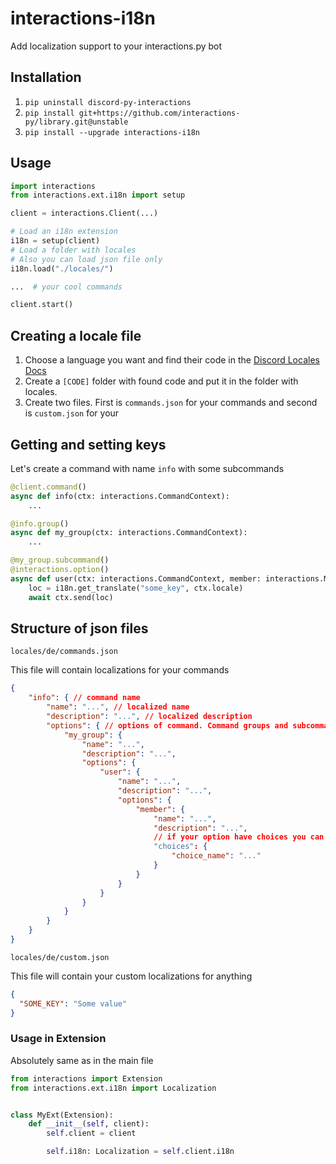 # interactions-i18n
Add localization support to your interactions.py bot

## Installation

1. `pip uninstall discord-py-interactions`
2. `pip install git+https://github.com/interactions-py/library.git@unstable`
3. `pip install --upgrade interactions-i18n`



## Usage

```py
import interactions
from interactions.ext.i18n import setup

client = interactions.Client(...)

# Load an i18n extension
i18n = setup(client)
# Load a folder with locales
# Also you can load json file only
i18n.load("./locales/")

...  # your cool commands

client.start()
```

## Creating a locale file

1. Choose a language you want and find their code in the [Discord Locales Docs](https://discord.com/developers/docs/reference#locales)
2. Create a `[CODE]` folder with found code and put it in the folder with locales.
3. Create two files. First is `commands.json` for your commands and second is `custom.json` for your

## Getting and setting keys

Let's create a command with name `info` with some subcommands

```py
@client.command()
async def info(ctx: interactions.CommandContext):
    ...

@info.group()
async def my_group(ctx: interactions.CommandContext):
    ...

@my_group.subcommand()
@interactions.option()
async def user(ctx: interactions.CommandContext, member: interactions.Member):
    loc = i18n.get_translate("some_key", ctx.locale)
    await ctx.send(loc)
```

## Structure of json files

`locales/de/commands.json`

This file will contain localizations for your commands

```json
{
    "info": { // command name
        "name": "...", // localized name
        "description": "...", // localized description
        "options": { // options of command. Command groups and subcommands are options btw
            "my_group": {
                "name": "...",
                "description": "...",
                "options": {
                    "user": {
                        "name": "...",
                        "description": "...",
                        "options": {
                            "member": {
                                "name": "...",
                                "description": "...",
                                // if your option have choices you can do:
                                "choices": {
                                    "choice_name": "..."
                                }
                            }
                        }
                    }
                }
            }
        }
    }
}
```

`locales/de/custom.json`

This file will contain your custom localizations for anything

```json
{
  "SOME_KEY": "Some value"
}
```

### Usage in Extension

Absolutely same as in the main file

```py
from interactions import Extension
from interactions.ext.i18n import Localization


class MyExt(Extension):
    def __init__(self, client):
        self.client = client

        self.i18n: Localization = self.client.i18n
```
